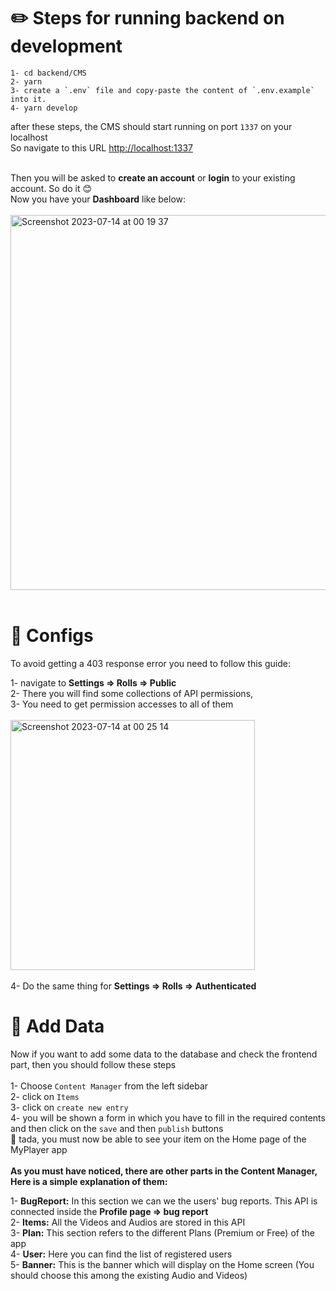 # ✏️ Steps for running backend on development 
```code
1- cd backend/CMS
2- yarn
3- create a `.env` file and copy-paste the content of `.env.example` into it.
4- yarn develop
```
after these steps, the CMS should start running on port `1337` on your localhost <br>
So navigate to this URL <a href="http://localhost:1337">http://localhost:1337</a><br><br>

Then you will be asked to **create an account** or **login** to your existing account. So do it 😊<br>
Now you have your **Dashboard** like below: <br><br>
<img width="600" alt="Screenshot 2023-07-14 at 00 19 37" src="https://github.com/fatemehmarzoughi/MyPlayer/assets/48021528/ff4c5813-6f5a-4399-bbd3-7d99497c6900">
<br><br>

# 🔨 Configs
To avoid getting a 403 response error you need to follow this guide: <br>

1- navigate to **Settings => Rolls => Public**<br>
2- There you will find some collections of API permissions, <br>
3- You need to get permission accesses to all of them<br><br>
<img width="391" height="400" alt="Screenshot 2023-07-14 at 00 25 14" src="https://github.com/fatemehmarzoughi/MyPlayer/assets/48021528/89e2f3f6-50de-482d-9b66-3803c87fe2e1">
<br><br>
4- Do the same thing for **Settings => Rolls => Authenticated**

# 🍱 Add Data
Now if you want to add some data to the database and check the frontend part, then you should follow these steps<br><br>
1- Choose `Content Manager` from the left sidebar<br>
2- click on `Items`<br>
3- click on `create new entry`<br>
4- you will be shown a form in which you have to fill in the required contents and then click on the `save` and then `publish` buttons<br>
🎉 tada, you must now be able to see your item on the Home page of the MyPlayer app<br><br>
**As you must have noticed, there are other parts in the Content Manager, Here is a simple explanation of them:** <br>

1- **BugReport:** In this section we can we the users' bug reports. This API is connected inside the **Profile page => bug report**<br>
2- **Items:** All the Videos and Audios are stored in this API<br>
3- **Plan:** This section refers to the different Plans (Premium or Free) of the app<br>
4- **User:** Here you can find the list of registered users<br>
5- **Banner:** This is the banner which will display on the Home screen (You should choose this among the existing Audio and Videos)<br>
